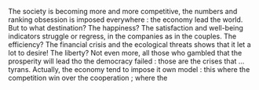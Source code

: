 The society is becoming more and more competitive, the numbers and ranking obsession is imposed everywhere : the economy lead the world. But to what destination? The happiness? The satisfaction and well-being indicators struggle or regress, in the companies as in the couples. The efficiency? The financial crisis and the ecological threats shows that it let a lot to desire! The liberty? Not even more, all those who gambled that the prosperity will lead tho the democracy failed : those are the crises that ... tyrans. Actually, the economy tend to impose it own model : this where the competition win over the cooperation ; where the 